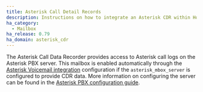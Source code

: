 ```yaml
---
title: Asterisk Call Detail Records
description: Instructions on how to integrate an Asterisk CDR within Home Assistant.
ha_category:
  - Mailbox
ha_release: 0.79
ha_domain: asterisk_cdr
---
```


The Asterisk Call Data Recorder provides access to Asterisk call logs on the Asterisk PBX server. This mailbox is enabled automatically through the [Asterisk Voicemail integration](/integrations/asterisk_mbox/) configuration if the `asterisk_mbox_server` is configured to provide CDR data.  More information on configuring the server can be found in the [Asterisk PBX configuration guide](/docs/asterisk_mbox/).
